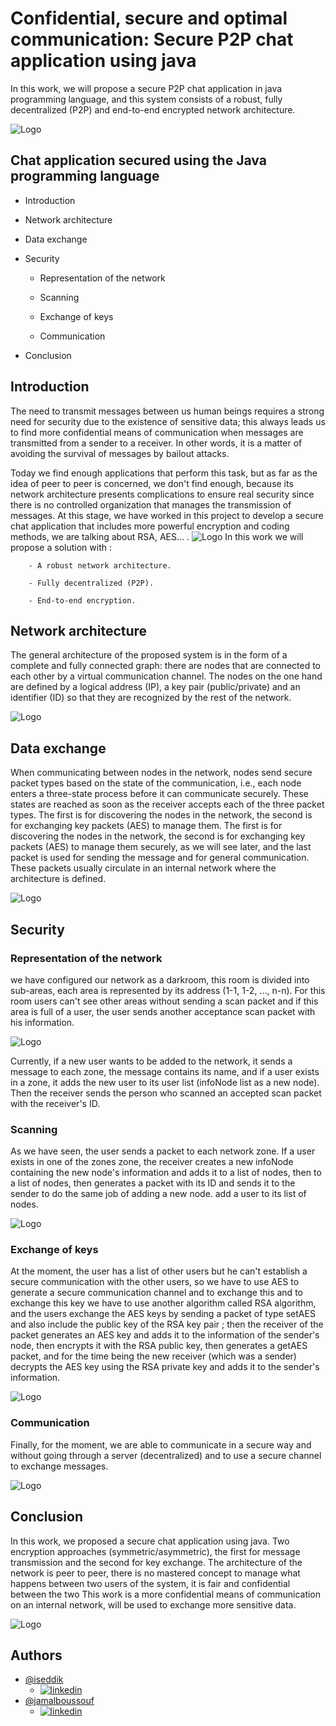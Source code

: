 
# Confidential, secure and optimal communication: Secure P2P chat application using java


In this work, we will propose a secure P2P chat application in java programming language, and this system consists of a robust, fully decentralized (P2P) and end-to-end encrypted network architecture.



![Logo](https://blogger.googleusercontent.com/img/b/R29vZ2xl/AVvXsEhxcnmQkMI8EKosZuySbGis6TQ_KvMk9gs8M0mVf8Wdo9ddZrGQVmy3y3o3Z_lArgLd0PtmRWeUTOZQ60C8NgxybZyAB60kPFZfJvHBb_V2PFy9rzYqSAiT60eGzsNj4K86EweBfQ9tz-PJOQSqvRvZILqmRTI5UElr5LwnVag-xS15TPAqZjxJGeRaBw/s1600/chat.png)


## Chat application secured using the Java programming language

- Introduction

- Network architecture

- Data exchange

- Security

    - Representation of the network

    - Scanning

    - Exchange of keys

    - Communication
    
- Conclusion
## Introduction

The need to transmit messages between us human beings requires a strong need for security due to the existence of sensitive data; this always leads us to find more confidential means of communication when messages are transmitted from a sender to a receiver. In other words, it is a matter of avoiding the survival of messages by bailout attacks.

Today we find enough applications that perform this task, but as far as the idea of peer to peer is concerned, we don't find enough, because its network architecture presents complications to ensure real security since there is no controlled organization that manages the transmission of messages. At this stage, we have worked in this project to develop a secure chat application that includes more powerful encryption and coding methods, we are talking about RSA, AES... .
![Logo](https://blogger.googleusercontent.com/img/b/R29vZ2xl/AVvXsEg5f5-HB3P6LoggHwgE6YDUuuMMx7z8DPC8Shw4rRO8mqocRE_kLNtwJou8mbrVDVeATcBE45TcSPvF0-O4UNdDooiZ-fJmq7Ifchxiigqxcw6EKb2tAvVbxVvO0nb9J8d0Zh_hQuUkgU4PfJrhem9SfvD3TtHk_46qFX5Fs8Zx75WSzHa-OFMCn8r1yg/s1600/fig1.png)
In this work we will propose a solution with :

        - A robust network architecture.

        - Fully decentralized (P2P).

        - End-to-end encryption.
## Network architecture
The general architecture of the proposed system is in the form of a complete and fully connected graph: there are nodes that are connected to each other by a virtual communication channel. The nodes on the one hand are defined by a logical address (IP), a key pair (public/private) and an identifier (ID) so that they are recognized by the rest of the network.

![Logo](https://blogger.googleusercontent.com/img/b/R29vZ2xl/AVvXsEhV-zYgKFLUF7i8M05xwQzNYAa4hgG9f3kzO0RoowL8C6Vu197R55T93vUs05BOxRBJJZTvcpEIF2W8BTiTJTuHVJhH_Hws4DwGMKqD6Pqsk7JLBbZfxrin9jcvJyUlzIcucsDBDLs0xTcFToYEFa7SwrdGPFDfQrYqeBekYQAwnVwNahUrCjQZ05PLAw/s1600/fig2.png)

## Data exchange
When communicating between nodes in the network, nodes send secure packet types based on the state of the communication, i.e., each node enters a three-state process before it can communicate securely. These states are reached as soon as the receiver accepts each of the three packet types. The first is for discovering the nodes in the network, the second is for exchanging key packets (AES) to manage them. The first is for discovering the nodes in the network, the second is for exchanging key packets (AES) to manage them securely, as we will see later, and the last packet is used for sending the message and for general communication. These packets usually circulate in an internal network where the architecture is defined.

![Logo](https://blogger.googleusercontent.com/img/b/R29vZ2xl/AVvXsEivdeKahxUvetMXvH08wlV-r3g4uXLIv6Vi3GZXp1JIYwLFi57OUnNvp9ZyVwCpyX_7VOjFqUsG4NdpTlFP0Wattt1D4WXGwJfqAekCRX6xRQd-k889QzdzscucO42fk5kiS0I9dvTWmnA0_ILhbwgTwwwEQMO71vaYa5gpcx6o45g6dzp8iFOgaCCCEQ/s1600/Diagramme%20sans%20nom.drawio%20%286%29.png)

## Security
### Representation of the network

we have configured our network as a darkroom, this room is divided into sub-areas, each area is represented by its address (1-1, 1-2, ..., n-n). For this room users can't see other areas without sending a scan packet and if this area is full of a user, the user sends another acceptance scan packet with his information.

![Logo](https://blogger.googleusercontent.com/img/b/R29vZ2xl/AVvXsEj78eVDn3UiS-SV_GDDSEY_aABHGMheIiUb6ifgSuetd8cja8czXnOoHxJ8U5t_6usmCZccI9WwsDBdK_1-OveU1Dx-U-HxM6NT9ZhomT1bg3xf4LcN_SmrJEAxY77bLIT2rhHPLUUhKtw5nuDM565BwAJQEqGhEGUI1bxxScq_o55MdEn-_axmS2E5kw/s1600/Diagramme%20sans%20nom.drawio%20%281%29.png)

Currently, if a new user wants to be added to the network, it sends a message to each zone, the message contains its name, and if a user exists in a zone, it adds the new user to its user list (infoNode list as a new node). Then the receiver sends the person who scanned an accepted scan packet with the receiver's ID.

### Scanning

As we have seen, the user sends a packet to each network zone. If a user exists in one of the zones zone, the receiver creates a new infoNode containing the new node's information and adds it to a list of nodes, then to a list of nodes, then generates a packet with its ID and sends it to the sender to do the same job of adding a new node. add a user to its list of nodes.

![Logo](https://blogger.googleusercontent.com/img/b/R29vZ2xl/AVvXsEhkjyHe5Im27qIK55g7tG-db8i6-7ttXvjTP_843MdMNjp9u9WDDKTjhN95pqo7frtXjv3bj7dtNddLRUTo6w0Rr9CLIbN6VrBTTt2RmVeqEYiVvvISA1hcN5hb0dJ5YtI0gd8u4FralzxddfVtdQVTI9BMI8DUOpIl-233njlN0H0Yeq-2enzP-gsPjw/s1600/Diagramme%20sans%20nom.drawio%20%2811%29.png)

### Exchange of keys
At the moment, the user has a list of other users but he can't establish a secure communication with the other users, so we have to use AES to generate a secure communication channel and to exchange this and to exchange this key we have to use another algorithm called RSA algorithm, and the users exchange the AES keys by sending a packet of type setAES and also include the public key of the RSA key pair ; then the receiver of the packet generates an AES key and adds it to the information of the sender's node, then encrypts it with the RSA public key, then generates a getAES packet, and for the time being the new receiver (which was a sender) decrypts the AES key using the RSA private key and adds it to the sender's information.

![Logo](https://blogger.googleusercontent.com/img/b/R29vZ2xl/AVvXsEhV7oyqgc85JvKFwL07iftfysY9iaGO0O37R0wRcJGDy2dYj9dMzZB21GWDYguCQPl6jzuw5EZvqK2V-j4wXGIroKdOHtSO80uYcl9SSo6eXmw5B0T8BBaAUeWHGobUk7i0-Zlz6EhPC3Nc7OQviW8NYdVDCGfq_1cpf7mwGmJ7NJkuVKbEATlfIycIVw/s1600/Diagramme%20sans%20nom.drawio%20%2817%29.png)

### Communication

Finally, for the moment, we are able to communicate in a secure way and without going through a server (decentralized) and to use a secure channel to exchange messages.

![Logo](https://blogger.googleusercontent.com/img/b/R29vZ2xl/AVvXsEhzoIKAushBJKhP4Ir4oDEmT4nBNUQo2PzDYTaDMW3hhLp1hbKAI0xlmwM89-ckp9fDu-sm2E0adA5BzhTn_6YY-zVblb9teNhJOkQz2RlebOvBuTPWUFmcLjnqVIi4wFIFZd9Pjb7zMqLZ0PSpSACxpYoySTUNIgga1QxzNDiRCN7ErVkCEykaJkouOw/s1600/Diagramme%20sans%20nom.drawio%20%2810%29.png)

## Conclusion

In this work, we proposed a secure chat application using java. Two encryption approaches (symmetric/asymmetric), the first for message transmission and the second for key exchange. The architecture of the network is peer to peer, there is no mastered concept to manage what happens between two users of the system, it is fair and confidential between the two This work is a more confidential means of communication on an internal network, will be used to exchange more sensitive data.

![Logo](https://blogger.googleusercontent.com/img/b/R29vZ2xl/AVvXsEgzXcW98DxhQiGAyOOrab1ljA_i6qhRj6LmshoZkxXnycGRkVneALotfoZMUIa7uN9w3DeY3JMLkTNzgPxx01at1IhJ71-KRVq5y8aDvhQ2O7CxLsaDdb30EScZVC4xNghY1lWrFPFsVuGGw_iNs8zAj7r1tggFVGNC4TDGPx2haA4YWMXr4nUgB7vzaw/s1600/Diagramme%20sans%20nom.drawio%20%2814%29.png)


## Authors

- [@iseddik](https://github.com/iseddik)
    - [![linkedin](https://img.shields.io/badge/linkedin-0A66C2?style=for-the-badge&logo=linkedin&logoColor=white)](https://www.linkedin.com/in/issamseddik/)
- [@jamalboussouf](https://github.com/jamalboussouf)
    - [![linkedin](https://img.shields.io/badge/linkedin-0A66C2?style=for-the-badge&logo=linkedin&logoColor=white)](https://www.linkedin.com/in/jamal-boussouf-996a05205/)